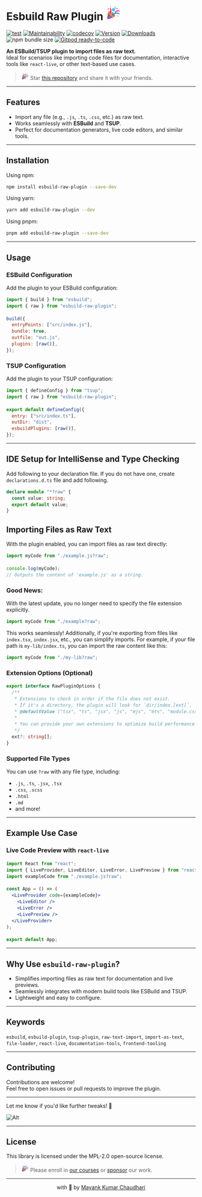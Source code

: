 # Esbuild Raw Plugin <img src="https://raw.githubusercontent.com/mayank1513/mayank1513/main/popper.png" style="height: 40px"/>

[![test](https://github.com/react18-tools/esbuild-raw-plugin/actions/workflows/test.yml/badge.svg)](https://github.com/react18-tools/esbuild-raw-plugin/actions/workflows/test.yml) [![Maintainability](https://api.codeclimate.com/v1/badges/aa896ec14c570f3bb274/maintainability)](https://codeclimate.com/github/react18-tools/esbuild-raw-plugin/maintainability) [![codecov](https://codecov.io/gh/react18-tools/esbuild-raw-plugin/graph/badge.svg)](https://codecov.io/gh/react18-tools/esbuild-raw-plugin) [![Version](https://img.shields.io/npm/v/esbuild-raw-plugin.svg?colorB=green)](https://www.npmjs.com/package/esbuild-raw-plugin) [![Downloads](https://img.jsdelivr.com/img.shields.io/npm/d18m/esbuild-raw-plugin.svg)](https://www.npmjs.com/package/esbuild-raw-plugin) ![npm bundle size](https://img.shields.io/bundlephobia/minzip/esbuild-raw-plugin) [![Gitpod ready-to-code](https://img.shields.io/badge/Gitpod-ready--to--code-blue?logo=gitpod)](https://gitpod.io/from-referrer/)

**An ESBuild/TSUP plugin to import files as raw text.**  
Ideal for scenarios like importing code files for documentation, interactive tools like `react-live`, or other text-based use cases.

> <img src="https://raw.githubusercontent.com/mayank1513/mayank1513/main/popper.png" style="height: 20px"/> Star [this repository](https://github.com/react18-tools/esbuild-raw-plugin) and share it with your friends.

---

## Features

- Import any file (e.g., `.js`, `.ts`, `.css`, etc.) as raw text.
- Works seamlessly with **ESBuild** and **TSUP**.
- Perfect for documentation generators, live code editors, and similar tools.

---

## Installation

Using npm:

```bash
npm install esbuild-raw-plugin --save-dev
```

Using yarn:

```bash
yarn add esbuild-raw-plugin --dev
```

Using pnpm:

```bash
pnpm add esbuild-raw-plugin --save-dev
```

---

## Usage

### ESBuild Configuration

Add the plugin to your ESBuild configuration:

```js
import { build } from "esbuild";
import { raw } from "esbuild-raw-plugin";

build({
  entryPoints: ["src/index.js"],
  bundle: true,
  outfile: "out.js",
  plugins: [raw()],
});
```

### TSUP Configuration

Add the plugin to your TSUP configuration:

```js
import { defineConfig } from "tsup";
import { raw } from "esbuild-raw-plugin";

export default defineConfig({
  entry: ["src/index.ts"],
  outDir: "dist",
  esbuildPlugins: [raw()],
});
```

---

## IDE Setup for IntelliSense and Type Checking

Add following to your declaration file. If you do not have one, create `declarations.d.ts` file and add following.

```typescript
declare module "*?raw" {
  const value: string;
  export default value;
}
```

## Importing Files as Raw Text

With the plugin enabled, you can import files as raw text directly:

```js
import myCode from "./example.js?raw";

console.log(myCode);
// Outputs the content of 'example.js' as a string.
```

### Good News:

With the latest update, you no longer need to specify the file extension explicitly.

```js
import myCode from "./example?raw";
```

This works seamlessly! Additionally, if you're exporting from files like `index.tsx`, `index.jsx`, etc., you can simplify imports. For example, if your file path is `my-lib/index.ts`, you can import the raw content like this:

```js
import myCode from "./my-lib?raw";
```

### Extension Options (Optional)

```ts
export interface RawPluginOptions {
  /**
   * Extensions to check in order if the file does not exist.
   * If it's a directory, the plugin will look for `dir/index.[ext]`.
   * @defaultValue ["tsx", "ts", "jsx", "js", "mjs", "mts", "module.css", "module.scss", "css", "scss"]
   *
   * You can provide your own extensions to optimize build performance or extend the list based on your use case.
   */
  ext?: string[];
}
```

### Supported File Types

You can use `?raw` with any file type, including:

- `.js`, `.ts`, `.jsx`, `.tsx`
- `.css`, `.scss`
- `.html`
- `.md`
- and more!

---

## Example Use Case

### Live Code Preview with `react-live`

```jsx
import React from "react";
import { LiveProvider, LiveEditor, LiveError, LivePreview } from "react-live";
import exampleCode from "./example.js?raw";

const App = () => (
  <LiveProvider code={exampleCode}>
    <LiveEditor />
    <LiveError />
    <LivePreview />
  </LiveProvider>
);

export default App;
```

---

## Why Use `esbuild-raw-plugin`?

- Simplifies importing files as raw text for documentation and live previews.
- Seamlessly integrates with modern build tools like ESBuild and TSUP.
- Lightweight and easy to configure.

---

## Keywords

`esbuild`, `esbuild-plugin`, `tsup-plugin`, `raw-text-import`, `import-as-text`, `file-loader`, `react-live`, `documentation-tools`, `frontend-tooling`

---

## Contributing

Contributions are welcome!  
Feel free to open issues or pull requests to improve the plugin.

---

Let me know if you'd like further tweaks! 🚀

![Alt](https://repobeats.axiom.co/api/embed/1ae166ef108b33b36ceaa60be208a5dafce25c5c.svg "Repobeats analytics image")

---

## License

This library is licensed under the MPL-2.0 open-source license.

> <img src="https://raw.githubusercontent.com/mayank1513/mayank1513/main/popper.png" style="height: 20px"/> Please enroll in [our courses](https://mayank-chaudhari.vercel.app/courses) or [sponsor](https://github.com/sponsors/mayank1513) our work.

<hr />

<p align="center" style="text-align:center">with 💖 by <a href="https://mayank-chaudhari.vercel.app" target="_blank">Mayank Kumar Chaudhari</a></p>
